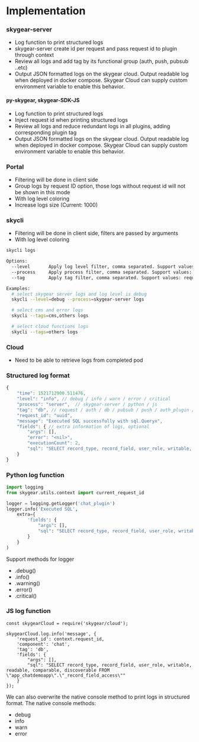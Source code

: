 # Implementation

### skygear-server

- Log function to print structured logs
- skygear-server create id per request and pass request id to plugin through context
- Review all logs and add tag by its functional group (auth, push, pubsub ..etc)
- Output JSON formatted logs on the skygear cloud. Output readable log when deployed in docker compose. Skygear Cloud can supply custom environment variable to enable this behavior.

#### py-skygear, skygear-SDK-JS

- Log function to print structured logs
- Inject request id when printing structured logs
- Review all logs and reduce redundant logs in all plugins, adding corresponding plugin tag
- Output JSON formatted logs on the skygear cloud. Output readable log when deployed in docker compose. Skygear Cloud can supply custom environment variable to enable this behavior.

### Portal

- Filtering will be done in client side
- Group logs by request ID option, those logs without request id will not be shown in this mode
- With log level coloring
- Increase logs size (Current: 1000)

### skycli

- Filtering will be done in client side, filters are passed by arguments
- With log level coloring

```sh
skycli logs

Options:
  --level       Apply log level filter, comma separated. Support values: debug,info,warning,error,critical
  --process     Apply process filter, comma separated. Support values: skygear-server,python,js
  --tag         Apply tag filter, comma separated. Support values: request,auth,db,pubsub,push,auth_plugin,chat_plugin,cms_plugin,sso_plugin,others

Examples:
  # select skygear server logs and log level is debug
  skycli --level=debug --process=skygear-server logs

  # select cms and error logs
  skycli --tags=cms,others logs

  # select cloud functions logs
  skycli --tags=others logs
````

### Cloud

- Need to be able to retrieve logs from completed pod

### Structured log format

```js
{
    "time": 1521712900.511476,
    "level": "info", // debug / info / warn / error / critical
    "process": "server",  // skygear-server / python / js
    "tag": "db", // request / auth / db / pubsub / push / auth_plugin / chat_plugin / cms_plugin / sso_plugin
    "request_id": "uuid",
    "message": "Executed SQL successfully with sql.Queryx",
    "fields": { // extra information of logs, optional
        "args": [],
        "error": "<nil>",
        "executionCount": 2,
        "sql": "SELECT record_type, record_field, user_role, writable, readable, comparable, discoverable FROM \"app_chatdemoapp\".\"_record_field_access\"",
    }
}
```

### Python log function

```py
import logging
from skygear.utils.context import current_request_id

logger = logging.getLogger('chat_plugin')
logger.info('Executed SQL',
    extra={
        'fields': {
            "args": [],
            "sql": "SELECT record_type, record_field, user_role, writable, readable, comparable, discoverable FROM \"app_chatdemoapp\".\"_record_field_access\""
        }
    }
)
```

Support methods for logger
- .debug()
- .info()
- .warning()
- .error()
- .critical()


### JS log function

```
const skygearCloud = require('skygear/cloud');

skygearCloud.log.info('message', {
    'request_id': context.request_id,
    'component': 'chat',
    'tag': 'db',
    'fields': {
        "args": [],
        "sql": "SELECT record_type, record_field, user_role, writable, readable, comparable, discoverable FROM \"app_chatdemoapp\".\"_record_field_access\""
    }
});
```

We can also overwrite the native console method to print logs in structured format. The native console methods:
- debug
- info
- warn
- error

